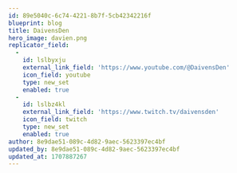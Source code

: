 ```yaml
---
id: 89e5040c-6c74-4221-8b7f-5cb42342216f
blueprint: blog
title: DaivensDen
hero_image: davien.png
replicator_field:
  -
    id: lslbyxju
    external_link_field: 'https://www.youtube.com/@DaivensDen'
    icon_field: youtube
    type: new_set
    enabled: true
  -
    id: lslbz4kl
    external_link_field: 'https://www.twitch.tv/daivensden'
    icon_field: twitch
    type: new_set
    enabled: true
author: 8e9dae51-089c-4d82-9aec-5623397ec4bf
updated_by: 8e9dae51-089c-4d82-9aec-5623397ec4bf
updated_at: 1707887267
---
```

